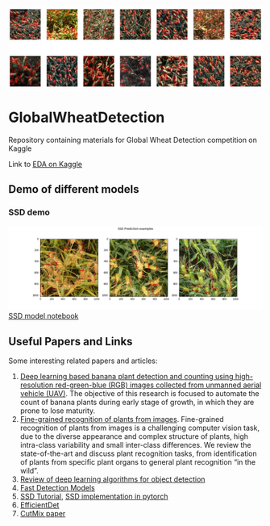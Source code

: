 ![image](https://raw.githubusercontent.com/Lexie88rus/GlobalWheatDetection/master/wheat_image_cropped.png)
# GlobalWheatDetection
Repository containing materials for Global Wheat Detection competition on Kaggle

Link to [EDA on Kaggle](https://www.kaggle.com/aleksandradeis/globalwheatdetection-eda)

## Demo of different models
### SSD demo
![image](https://raw.githubusercontent.com/Lexie88rus/GlobalWheatDetection/master/ssd-example.png)
[SSD model notebook](https://github.com/Lexie88rus/GlobalWheatDetection/blob/master/OpenWheatDetection-SSD.ipynb)

## Useful Papers and Links
Some interesting related papers and articles:
1. [Deep learning based banana plant detection and counting using high-resolution red-green-blue (RGB) images collected from unmanned aerial vehicle (UAV)](https://journals.plos.org/plosone/article?id=10.1371/journal.pone.0223906). The objective of this research is focused to automate the count of banana plants during early stage of growth, in which they are prone to lose maturity.
2. [Fine-grained recognition of plants from images](https://plantmethods.biomedcentral.com/articles/10.1186/s13007-017-0265-4). Fine-grained recognition of plants from images is a challenging computer vision task, due to the diverse appearance and complex structure of plants, high intra-class variability and small inter-class differences. We review the state-of-the-art and discuss plant recognition tasks, from identification of plants from specific plant organs to general plant recognition “in the wild”.
3. [Review of deep learning algorithms for object detection](https://medium.com/zylapp/review-of-deep-learning-algorithms-for-object-detection-c1f3d437b852)
4. [Fast Detection Models](https://lilianweng.github.io/lil-log/2018/12/27/object-detection-part-4.html)
5. [SSD Tutorial](https://github.com/sgrvinod/a-PyTorch-Tutorial-to-Object-Detection), [SSD implementation in pytorch](https://github.com/qfgaohao/pytorch-ssd)
6. [EfficientDet](https://arxiv.org/pdf/1911.09070.pdf)
7. [CutMix paper](https://arxiv.org/pdf/1905.04899.pdf)
